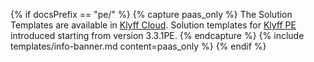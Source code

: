 {% if docsPrefix == "pe/" %}
{% capture paas_only %}
The Solution Templates are available in [Klyff Cloud](/products/paas/). Solution templates for [Klyff PE](/products/thingsboard-pe/) introduced starting from version 3.3.1PE.
{% endcapture %}
{% include templates/info-banner.md content=paas_only %}
{% endif %}
